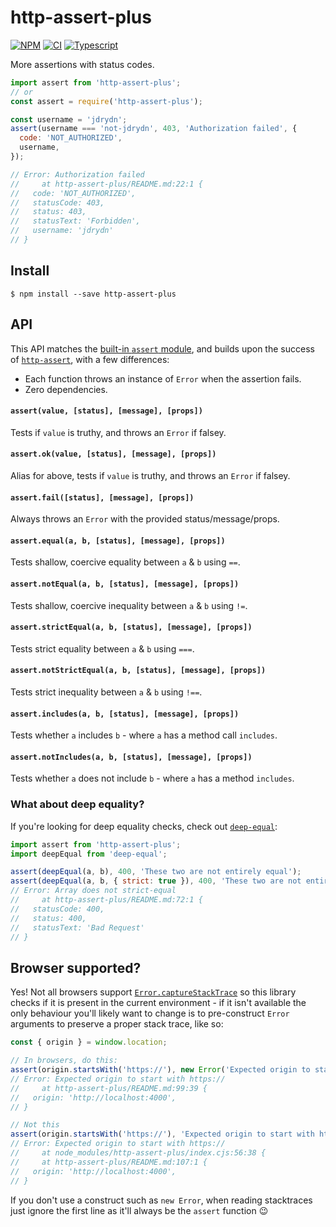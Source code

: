 # http-assert-plus

[![NPM](https://badge.fury.io/js/http-assert-plus.svg)](https://npm.im/http-assert-plus)
[![CI](https://github.com/jdrydn/http-assert-plus/actions/workflows/ci.yml/badge.svg?branch=master&event=push)](https://github.com/jdrydn/http-assert-plus/actions/workflows/ci.yml)
[![Typescript](https://img.shields.io/badge/TS-TypeScript-%230074c1.svg)](https://www.typescriptlang.org)
<!-- [![Coverage](https://coveralls.io/repos/github/jdrydn/http-assert-plus/badge.svg)](https://coveralls.io/github/jdrydn/http-assert-plus) -->

More assertions with status codes.

```js
import assert from 'http-assert-plus';
// or
const assert = require('http-assert-plus');

const username = 'jdrydn';
assert(username === 'not-jdrydn', 403, 'Authorization failed', {
  code: 'NOT_AUTHORIZED',
  username,
});

// Error: Authorization failed
//     at http-assert-plus/README.md:22:1 {
//   code: 'NOT_AUTHORIZED',
//   statusCode: 403,
//   status: 403,
//   statusText: 'Forbidden',
//   username: 'jdrydn'
// }
```

## Install

```
$ npm install --save http-assert-plus
```

## API

This API matches the [built-in `assert` module](https://nodejs.org/dist/latest/docs/api/assert.html), and builds upon the success of [`http-assert`](https://github.com/jshttp/http-assert), with a few differences:

- Each function throws an instance of `Error` when the assertion fails.
- Zero dependencies.

#### `assert(value, [status], [message], [props])`
Tests if `value` is truthy, and throws an `Error` if falsey.

#### `assert.ok(value, [status], [message], [props])`
Alias for above, tests if `value` is truthy, and throws an `Error` if falsey.

#### `assert.fail([status], [message], [props])`
Always throws an `Error` with the provided status/message/props.

#### `assert.equal(a, b, [status], [message], [props])`
Tests shallow, coercive equality between `a` & `b` using `==`.

#### `assert.notEqual(a, b, [status], [message], [props])`
Tests shallow, coercive inequality between `a` & `b` using `!=`.

#### `assert.strictEqual(a, b, [status], [message], [props])`
Tests strict equality between `a` & `b` using `===`.

#### `assert.notStrictEqual(a, b, [status], [message], [props])`
Tests strict inequality between `a` & `b` using `!==`.

#### `assert.includes(a, b, [status], [message], [props])`
Tests whether `a` includes `b` - where `a` has a method call `includes`.

#### `assert.notIncludes(a, b, [status], [message], [props])`
Tests whether `a` does not include `b` - where `a` has a method `includes`.

### What about deep equality?

If you're looking for deep equality checks, check out [`deep-equal`](https://npm.im/deep-equal):

```js
import assert from 'http-assert-plus';
import deepEqual from 'deep-equal';

assert(deepEqual(a, b), 400, 'These two are not entirely equal');
assert(deepEqual(a, b, { strict: true }), 400, 'These two are not entirely equal');
// Error: Array does not strict-equal
//     at http-assert-plus/README.md:72:1 {
//   statusCode: 400,
//   status: 400,
//   statusText: 'Bad Request'
// }
```

## Browser supported?

Yes! Not all browsers support [`Error.captureStackTrace`](https://developer.mozilla.org/en-US/docs/Web/JavaScript/Reference/Global_Objects/Error#static_methods) so this library checks if it is present in the current environment - if it isn't available the only behaviour you'll likely want to change is to pre-construct `Error` arguments to preserve a proper stack trace, like so:

```js
const { origin } = window.location;

// In browsers, do this:
assert(origin.startsWith('https://'), new Error('Expected origin to start with https://'), { origin });
// Error: Expected origin to start with https://
//     at http-assert-plus/README.md:99:39 {
//   origin: 'http://localhost:4000',
// }

// Not this
assert(origin.startsWith('https://'), 'Expected origin to start with https://');
// Error: Expected origin to start with https://
//     at node_modules/http-assert-plus/index.cjs:56:38 {
//     at http-assert-plus/README.md:107:1 {
//   origin: 'http://localhost:4000',
// }
```

If you don't use a construct such as `new Error`, when reading stacktraces just ignore the first line as it'll always be the `assert` function :wink:
